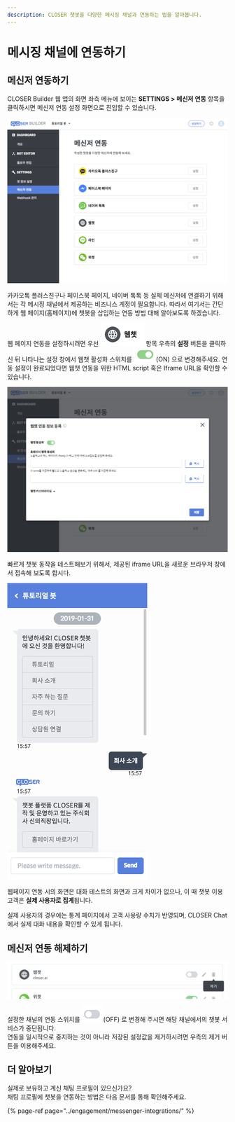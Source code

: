 ```yaml
---
description: CLOSER 챗봇을 다양한 메시징 채널과 연동하는 법을 알아봅니다.
---
```


# 메시징 채널에 연동하기

## 메신저 연동하기 <a id="messenger-integration"></a>

CLOSER Builder 웹 앱의 화면 좌측 메뉴에 보이는 **SETTINGS &gt; 메신저 연동** 항목을 클릭하시면 메신저 연동 설정 화면으로 진입할 수 있습니다.

![&#xBA54;&#xC2E0;&#xC800; &#xC5F0;&#xB3D9;&#xD558;&#xAE30; \(1\) - &#xBA54;&#xC2E0;&#xC800; &#xC5F0;&#xB3D9; &#xC124;&#xC815; &#xD654;&#xBA74;](../../.gitbook/assets/screenshot-2019-01-31-15.16.34.png)

카카오톡 플러스친구나 페이스북 페이지, 네이버 톡톡 등 실제 메신저에 연결하기 위해서는 각 메시징 채널에서 제공하는 비즈니스 계정이 필요합니다. 따라서 여기서는 간단하게 웹 페이지\(홈페이지\)에 챗봇을 삽입하는 연동 방법 대해 알아보도록 하겠습니다. 

웹 페이지 연동을 설정하시려면 우선 ![](../../.gitbook/assets/2019-01-31-3.30.04.png) 항목 우측의 **설정** 버튼을 클릭하신 뒤 나타나는 설정 창에서 웹챗 활성화 스위치를 ![](../../.gitbook/assets/2019-01-31-3.38.19.png)\(ON\) 으로 변경해주세요. 연동 설정이 완료되었다면 웹챗 연동을 위한 HTML script 혹은 Iframe URL을 확인할 수 있습니다.

![&#xBA54;&#xC2E0;&#xC800; &#xC5F0;&#xB3D9;&#xD558;&#xAE30; \(2\) - &#xC6F9;&#xCC57; &#xC5F0;&#xB3D9; &#xC124;&#xC815; &#xD654;&#xBA74;](../../.gitbook/assets/screenshot-2019-01-31-15.41.39.png)

빠르게 챗봇 동작을 테스트해보기 위해서, 제공된 iframe URL을 새로운 브라우저 창에서 접속해 보도록 합시다.

![&#xBA54;&#xC2E0;&#xC800; &#xC5F0;&#xB3D9;&#xD558;&#xAE30; \(3\) - &#xC6F9;&#xCC57; &#xC2E4;&#xD589; &#xD654;&#xBA74;](../../.gitbook/assets/screenshot-2019-01-31-15.58.26.png)

웹페이지 연동 시의 화면은 대화 테스트의 화면과 크게 차이가 없으나, 이 때 챗봇 이용 고객은 **실제 사용자로 집계**됩니다.

실제 사용자의 경우에는 통계 페이지에서 고객 사용량 수치가 반영되며, CLOSER Chat에서 실제 대화 내용을 확인할 수 있게 됩니다.

## 메신저 연동 해제하기 <a id="stop-chatbot"></a>

![&#xBA54;&#xC2E0;&#xC800; &#xC5F0;&#xB3D9;&#xD558;&#xAE30; \(4\) - &#xC5F0;&#xB3D9; &#xD574;&#xC81C; &#xD654;&#xBA74;](../../.gitbook/assets/guide_%20%289%29.png)

설정한 채널의 연동 스위치를 ![](../../.gitbook/assets/2019-01-31-3.38.14.png)\(OFF\) 로 변경해 주시면 해당 채널에서의 챗봇 서비스가 중단됩니다.  
연동을 일시적으로 중지하는 것이 아니라 저장된 설정값을 제거하시려면 우측의 제거 버튼을 이용해주세요.

## 더 알아보기

실제로 보유하고 계신 채팅 프로필이 있으신가요?   
채팅 프로필에 챗봇을 연동하는 방법은 다음 문서를 통해 확인해주세요.

{% page-ref page="../engagement/messenger-integrations/" %}



